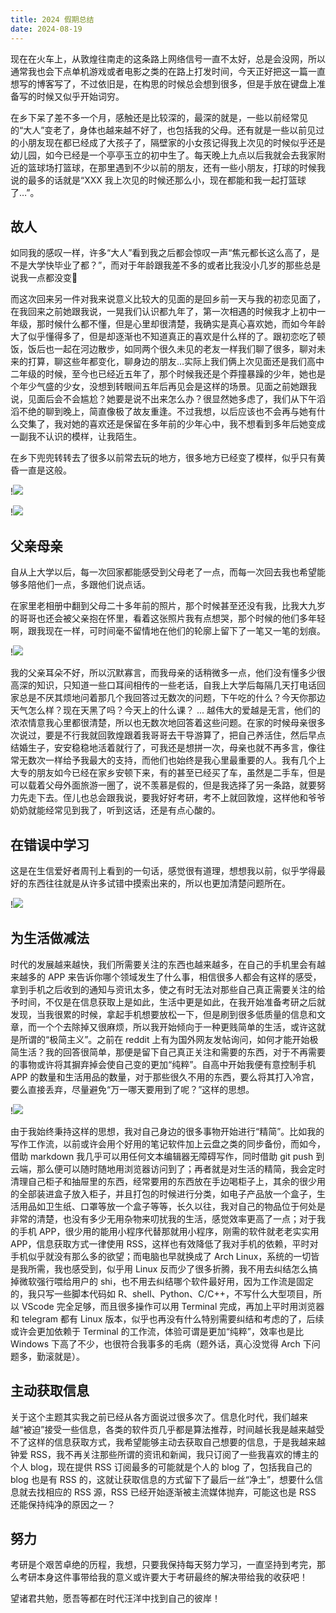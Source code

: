 ```yaml
---
title: 2024 假期总结
date: 2024-08-19
---
```


现在在火车上，从敦煌往南走的这条路上网络信号一直不太好，总是会没网，所以通常我也会下点单机游戏或者电影之类的在路上打发时间，今天正好把这一篇一直想写的博客写了，不过依旧是，在构思的时候总会想到很多，但是手放在键盘上准备写的时候又似乎开始词穷。

<!--more-->

在乡下呆了差不多一个月，感触还是比较深的，最深的就是，一些以前经常见的“大人”变老了，身体也越来越不好了，也包括我的父母。还有就是一些以前见过的小朋友现在都已经成了大孩子了，隔壁家的小女孩记得我上次见的时候似乎还是幼儿园，如今已经是一个亭亭玉立的初中生了。每天晚上九点以后我就会去我家附近的篮球场打篮球，在那里遇到不少以前的朋友，还有一些小朋友，打球的时候我说的最多的话就是“XXX 我上次见的时候还那么小，现在都能和我一起打篮球了…”。

## 故人

如同我的感叹一样，许多“大人”看到我之后都会惊叹一声“焦元都长这么高了，是不是大学快毕业了都？”，而对于年龄跟我差不多的或者比我没小几岁的那些总是说我一点都没变🤣

而这次回来另一件对我来说意义比较大的见面的是回乡前一天与我的初恋见面了，在我回来之前她跟我说，一晃我们认识都九年了，第一次相遇的时候我才上初中一年级，那时候什么都不懂，但是心里却很清楚，我确实是真心喜欢她，而如今年龄大了似乎懂得多了，但是却逐渐也不知道真正的喜欢是什么样的了。跟初恋吃了顿饭，饭后也一起在河边散步，如同两个很久未见的老友一样我们聊了很多，聊对未来的打算，聊这些年都变化，聊身边的朋友…实际上我们俩上次见面还是我们高中二年级的时候，至今也已经近五年了，那个时候我还是个莽撞暴躁的少年，她也是个年少气盛的少女，没想到转眼间五年后再见会是这样的场景。见面之前她跟我说，见面后会不会尴尬？她要是说不出来怎么办？很显然她多虑了，我们从下午滔滔不绝的聊到晚上，简直像极了故友重逢。不过我想，以后应该也不会再与她有什么交集了，我对她的喜欢还是保留在多年前的少年心中，我不想看到多年后她变成一副我不认识的模样，让我陌生。

在乡下兜兜转转去了很多以前常去玩的地方，很多地方已经变了模样，似乎只有黄昏一直是这般。

!![](https://images.yuanj.top/202408192115168.png)

!![](https://images.yuanj.top/202408192115023.png)

## 父亲母亲

自从上大学以后，每一次回家都能感受到父母老了一点，而每一次回去我也希望能够多陪他们一点，多跟他们说点话。

在家里老相册中翻到父母二十多年前的照片，那个时候甚至还没有我，比我大九岁的哥哥也还会被父亲抱在怀里，看着这张照片我有点想哭，那个时候的他们多年轻啊，跟我现在一样，可时间毫不留情地在他们的轮廓上留下了一笔又一笔的划痕。

!![](https://images.yuanj.top/202408192115333.png)

我的父亲耳朵不好，所以沉默寡言，而我母亲的话稍微多一点，他们没有懂多少很高深的知识，只知道一些口耳间相传的一些老话，自我上大学后每隔几天打电话回家总是不厌其烦地问着那几个我回答过无数次的问题，下午吃的什么？今天你那边天气怎么样？现在天黑了吗？今天上的什么课？ ... 越伟大的爱越是无言，他们的浓浓情意我心里都很清楚，所以也无数次地回答着这些问题。在家的时候母亲很多次说过，要是不行我就回敦煌跟着我哥哥去干导游算了，把自己养活住，然后早点结婚生子，安安稳稳地活着就行了，可我还是想拼一次，母亲也就不再多言，像往常无数次一样给予我最大的支持，而他们也始终是我心里最重要的人。我有几个上大专的朋友如今已经在家乡安顿下来，有的甚至已经买了车，虽然是二手车，但是可以载着父母外面旅游一圈了，说不羡慕是假的，但是我选择了另一条路，就要努力先走下去。侄儿也总会跟我说，要我好好考研，考不上就回敦煌，这样他和爷爷奶奶就能经常见到我了，听到这话，还是有点心酸的。

## 在错误中学习

这是在生信爱好者周刊上看到的一句话，感觉很有道理，想想我以前，似乎学得最好的东西往往就是从许多试错中摸索出来的，所以也更加清楚问题所在。

!![](https://images.yuanj.top/202408192120752.png)

## 为生活做减法

时代的发展越来越快，我们所需要关注的东西也越来越多，在自己的手机里会有越来越多的 APP 来告诉你哪个领域发生了什么事，相信很多人都会有这样的感受，拿到手机之后收到的通知与资讯太多，使之有时无法对那些自己真正需要关注的给予时间，不仅是在信息获取上是如此，生活中更是如此，在我开始准备考研之后就发现，当我很累的时候，拿起手机想要放松一下，但是刷到很多低质量的信息和文章，而一个个去除掉又很麻烦，所以我开始倾向于一种更贱简单的生活，或许这就是所谓的“极简主义”。之前在 reddit 上有为国外网友发帖询问，如何才能开始极简生活？我的回答很简单，那便是留下自己真正关注和需要的东西，对于不再需要的事物或许将其摒弃掉会使自己变的更加“纯粹”。自高中开始我便有意控制手机 APP 的数量和生活用品的数量，对于那些很久不用的东西，要么将其打入冷宫，要么直接丢弃，尽量避免“万一哪天要用到了呢？”这样的思想。

!![](https://images.yuanj.top/202408192120476.png)

由于我始终秉持这样的思想，我对自己身边的很多事物开始进行“精简”。比如我的写作工作流，以前或许会用个好用的笔记软件加上云盘之类的同步备份，而如今，借助 markdown 我几乎可以用任何文本编辑器无障碍写作，同时借助 git push 到云端，那么便可以随时随地用浏览器访问到了；再者就是对生活的精简，我会定时清理自己柜子和抽屉里的东西，经常要用的东西放在手边喝柜子上，其余的很少用的全部装进盒子放入柜子，并且打包的时候进行分类，如电子产品放一个盒子，生活用品如卫生纸、口罩等放一个盒子等等，长久以往，我对自己的物品位于何处是非常的清楚，也没有多少无用杂物来叨扰我的生活，感觉效率更高了一点；对于我的手机 APP，很少用的能用小程序代替那就用小程序，刚需的软件就老老实实用 APP，信息获取方式一律使用 RSS，这样也有效降低了我对手机的依赖，平时对手机似乎就没有那么多的欲望；而电脑也早就换成了 Arch Linux，系统的一切皆是我所需，我也感受到，似乎用 Linux 反而少了很多折腾，我不用去纠结怎么搞掉微软强行喂给用户的 shi，也不用去纠结哪个软件最好用，因为工作流是固定的，我只写一些脚本代码如 R、shell、Python、C/C++，不写什么大型项目，所以 VScode 完全足够，而且很多操作可以用 Terminal 完成，再加上平时用浏览器和 telegram 都有 Linux 版本，似乎也再没有什么特别需要纠结和考虑的了，后续或许会更加依赖于 Terminal 的工作流，体验可谓是更加“纯粹”，效率也是比 Windows 下高了不少，也很符合我事多的毛病（题外话，真心没觉得 Arch 下问题多，勤滚就是）。

## 主动获取信息

关于这个主题其实我之前已经从各方面说过很多次了。信息化时代，我们越来越“被迫”接受一些信息，各类的软件页几乎都是算法推荐，时间越长我是越来越受不了这样的信息获取方式，我希望能够主动去获取自己想要的信息，于是我越来越钟爱 RSS，我不再关注那些所谓的资讯和新闻，我只订阅了一些我喜欢的博主的个人 blog，现在提供 RSS 订阅最多的可能就是个人的 blog 了，包括我自己的 blog 也是有 RSS 的，这就让获取信息的方式留下了最后一丝“净土”，想要什么信息就去找相应的 RSS 源，RSS 已经开始逐渐被主流媒体抛弃，可能这也是 RSS 还能保持纯净的原因之一？

## 努力

考研是个艰苦卓绝的历程，我想，只要我保持每天努力学习，一直坚持到考完，那么考研本身这件事带给我的意义或许要大于考研最终的解决带给我的收获吧！

望诸君共勉，愿吾等都在时代汪洋中找到自己的彼岸！